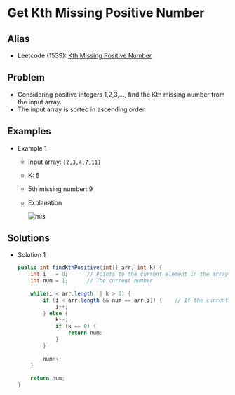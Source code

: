 # Get Kth Missing Positive Number

## Alias
- Leetcode (1539): [Kth Missing Positive Number](https://leetcode.com/problems/kth-missing-positive-number/)

## Problem
- Considering positive integers 1,2,3,..., find the Kth missing number from the input array.
- The input array is sorted in ascending order.

## Examples
- Example 1
   - Input array: `[2,3,4,7,11]`
   - K: 5
   - 5th missing number: 9
   - Explanation
     
     ![mis](https://user-images.githubusercontent.com/8989447/118380219-583fc800-b59d-11eb-92cb-e351310801a8.png)

## Solutions
- Solution 1
  ```java
  public int findKthPositive(int[] arr, int k) {
      int i   = 0;      // Points to the current element in the array
      int num = 1;      // The current number
        
      while(i < arr.length || k > 0) {
          if (i < arr.length && num == arr[i]) {    // If the current number exists in the array, increase the i 
              i++;
          } else {
              k--;
              if (k == 0) {
                  return num;
              }
          }
            
          num++;
      }
        
      return num;
  }
  ```

